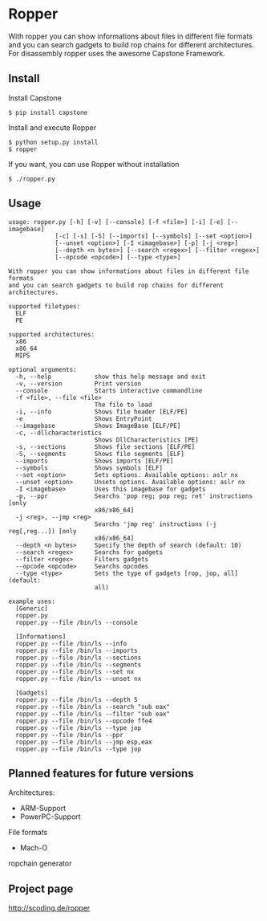 Ropper
================

With ropper you can show informations about files in different file formats
and you can search gadgets to build rop chains for different architectures. For disassembly ropper uses the
awesome Capstone Framework.

Install
-------

Install Capstone

    $ pip install capstone

Install and execute Ropper

    $ python setup.py install
    $ ropper

If you want, you can use Ropper without installation

    $ ./ropper.py


Usage
-----

    usage: ropper.py [-h] [-v] [--console] [-f <file>] [-i] [-e] [--imagebase]
                 [-c] [-s] [-S] [--imports] [--symbols] [--set <option>]
                 [--unset <option>] [-I <imagebase>] [-p] [-j <reg>]
                 [--depth <n bytes>] [--search <regex>] [--filter <regex>]
                 [--opcode <opcode>] [--type <type>]

    With ropper you can show informations about files in different file formats
    and you can search gadgets to build rop chains for different architectures.

    supported filetypes:
      ELF
      PE

    supported architectures:
      x86
      x86_64
      MIPS

    optional arguments:
      -h, --help            show this help message and exit
      -v, --version         Print version
      --console             Starts interactive commandline
      -f <file>, --file <file>
                            The file to load
      -i, --info            Shows file header [ELF/PE]
      -e                    Shows EntryPoint
      --imagebase           Shows ImageBase [ELF/PE]
      -c, --dllcharacteristics
                            Shows DllCharacteristics [PE]
      -s, --sections        Shows file sections [ELF/PE]
      -S, --segments        Shows file segments [ELF]
      --imports             Shows imports [ELF/PE]
      --symbols             Shows symbols [ELF]
      --set <option>        Sets options. Available options: aslr nx
      --unset <option>      Unsets options. Available options: aslr nx
      -I <imagebase>        Uses this imagebase for gadgets
      -p, --ppr             Searchs 'pop reg; pop reg; ret' instructions [only
                            x86/x86_64]
      -j <reg>, --jmp <reg>
                            Searchs 'jmp reg' instructions (-j reg[,reg...]) [only
                            x86/x86_64]
      --depth <n bytes>     Specify the depth of search (default: 10)
      --search <regex>      Searchs for gadgets
      --filter <regex>      Filters gadgets
      --opcode <opcode>     Searchs opcodes
      --type <type>         Sets the type of gadgets [rop, jop, all] (default:
                            all)

    example uses:
      [Generic]
      ropper.py
      ropper.py --file /bin/ls --console

      [Informations]
      ropper.py --file /bin/ls --info
      ropper.py --file /bin/ls --imports
      ropper.py --file /bin/ls --sections
      ropper.py --file /bin/ls --segments
      ropper.py --file /bin/ls --set nx
      ropper.py --file /bin/ls --unset nx

      [Gadgets]
      ropper.py --file /bin/ls --depth 5
      ropper.py --file /bin/ls --search "sub eax"
      ropper.py --file /bin/ls --filter "sub eax"
      ropper.py --file /bin/ls --opcode ffe4
      ropper.py --file /bin/ls --type jop
      ropper.py --file /bin/ls --ppr
      ropper.py --file /bin/ls --jmp esp,eax
      ropper.py --file /bin/ls --type jop


Planned features for future versions
------------------------------------
  Architectures:
  * ARM-Support
  * PowerPC-Support

  File formats
  * Mach-O

  ropchain generator

Project page
------------------------------------
http://scoding.de/ropper
